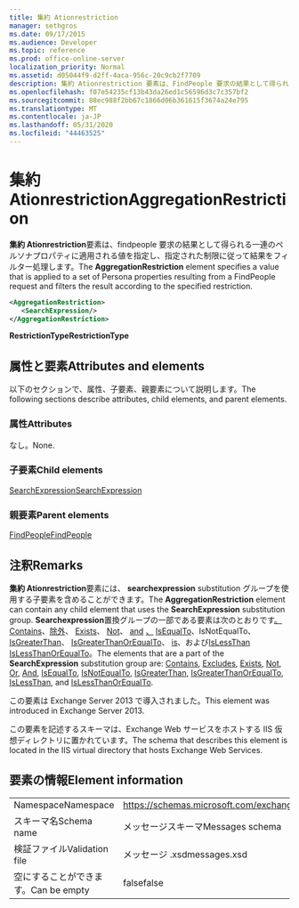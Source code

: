 ```yaml
---
title: 集約 Ationrestriction
manager: sethgros
ms.date: 09/17/2015
ms.audience: Developer
ms.topic: reference
ms.prod: office-online-server
localization_priority: Normal
ms.assetid: d05044f9-d2ff-4aca-956c-20c9cb2f7709
description: 集約 Ationrestriction 要素は、FindPeople 要求の結果として得られる一連のペルソナプロパティに適用される値を指定し、指定された制限に従って結果をフィルター処理します。
ms.openlocfilehash: f07e54235cf13b43da26ed1c56596d3c7c357bf2
ms.sourcegitcommit: 88ec988f2bb67c1866d06b361615f3674a24e795
ms.translationtype: MT
ms.contentlocale: ja-JP
ms.lasthandoff: 05/31/2020
ms.locfileid: "44463525"
---
```

# <a name="aggregationrestriction"></a><span data-ttu-id="279f2-103">集約 Ationrestriction</span><span class="sxs-lookup"><span data-stu-id="279f2-103">AggregationRestriction</span></span>

<span data-ttu-id="279f2-104">**集約 Ationrestriction**要素は、findpeople 要求の結果として得られる一連のペルソナプロパティに適用される値を指定し、指定された制限に従って結果をフィルター処理します。</span><span class="sxs-lookup"><span data-stu-id="279f2-104">The **AggregationRestriction** element specifies a value that is applied to a set of Persona properties resulting from a FindPeople request and filters the result according to the specified restriction.</span></span> 
  
```XML
<AggregationRestriction>
   <SearchExpression/>
</AggregationRestriction>
```

 <span data-ttu-id="279f2-105">**RestrictionType**</span><span class="sxs-lookup"><span data-stu-id="279f2-105">**RestrictionType**</span></span>
## <a name="attributes-and-elements"></a><span data-ttu-id="279f2-106">属性と要素</span><span class="sxs-lookup"><span data-stu-id="279f2-106">Attributes and elements</span></span>

<span data-ttu-id="279f2-107">以下のセクションで、属性、子要素、親要素について説明します。</span><span class="sxs-lookup"><span data-stu-id="279f2-107">The following sections describe attributes, child elements, and parent elements.</span></span>
  
### <a name="attributes"></a><span data-ttu-id="279f2-108">属性</span><span class="sxs-lookup"><span data-stu-id="279f2-108">Attributes</span></span>

<span data-ttu-id="279f2-109">なし。</span><span class="sxs-lookup"><span data-stu-id="279f2-109">None.</span></span>
  
### <a name="child-elements"></a><span data-ttu-id="279f2-110">子要素</span><span class="sxs-lookup"><span data-stu-id="279f2-110">Child elements</span></span>

[<span data-ttu-id="279f2-111">SearchExpression</span><span class="sxs-lookup"><span data-stu-id="279f2-111">SearchExpression</span></span>](searchexpression.md)
  
### <a name="parent-elements"></a><span data-ttu-id="279f2-112">親要素</span><span class="sxs-lookup"><span data-stu-id="279f2-112">Parent elements</span></span>

[<span data-ttu-id="279f2-113">FindPeople</span><span class="sxs-lookup"><span data-stu-id="279f2-113">FindPeople</span></span>](findpeople.md)
  
## <a name="remarks"></a><span data-ttu-id="279f2-114">注釈</span><span class="sxs-lookup"><span data-stu-id="279f2-114">Remarks</span></span>

<span data-ttu-id="279f2-115">**集約 Ationrestriction**要素には、 **searchexpression** substitution グループを使用する子要素を含めることができます。</span><span class="sxs-lookup"><span data-stu-id="279f2-115">The **AggregationRestriction** element can contain any child element that uses the **SearchExpression** substitution group.</span></span> <span data-ttu-id="279f2-116">**Searchexpression**置換グループの一部である要素は次のとおりです[。 Contains](contains.md)、[除外](excludes.md)、 [Exists](exists.md)、 [Not](not.md)、 [and](and.md) [、](or.md) [IsEqualTo](isequalto.md)、IsNotEqualTo、 [IsGreaterThan](isgreaterthan.md)、 [IsGreaterThanOrEqualTo](isgreaterthanorequalto.md)、 [is](isnotequalto.md)、および[IsLessThan](islessthan.md) [IsLessThanOrEqualTo](islessthanorequalto.md)。</span><span class="sxs-lookup"><span data-stu-id="279f2-116">The elements that are a part of the **SearchExpression** substitution group are: [Contains](contains.md), [Excludes](excludes.md), [Exists](exists.md), [Not](not.md), [Or](or.md), [And](and.md), [IsEqualTo](isequalto.md), [IsNotEqualTo](isnotequalto.md), [IsGreaterThan](isgreaterthan.md), [IsGreaterThanOrEqualTo](isgreaterthanorequalto.md), [IsLessThan](islessthan.md), and [IsLessThanOrEqualTo](islessthanorequalto.md).</span></span>
  
<span data-ttu-id="279f2-117">この要素は Exchange Server 2013 で導入されました。</span><span class="sxs-lookup"><span data-stu-id="279f2-117">This element was introduced in Exchange Server 2013.</span></span>
  
<span data-ttu-id="279f2-118">この要素を記述するスキーマは、Exchange Web サービスをホストする IIS 仮想ディレクトリに置かれています。</span><span class="sxs-lookup"><span data-stu-id="279f2-118">The schema that describes this element is located in the IIS virtual directory that hosts Exchange Web Services.</span></span>
  
## <a name="element-information"></a><span data-ttu-id="279f2-119">要素の情報</span><span class="sxs-lookup"><span data-stu-id="279f2-119">Element information</span></span>

|||
|:-----|:-----|
|<span data-ttu-id="279f2-120">Namespace</span><span class="sxs-lookup"><span data-stu-id="279f2-120">Namespace</span></span>  <br/> |https://schemas.microsoft.com/exchange/services/2006/messages  <br/> |
|<span data-ttu-id="279f2-121">スキーマ名</span><span class="sxs-lookup"><span data-stu-id="279f2-121">Schema name</span></span>  <br/> |<span data-ttu-id="279f2-122">メッセージスキーマ</span><span class="sxs-lookup"><span data-stu-id="279f2-122">Messages schema</span></span>  <br/> |
|<span data-ttu-id="279f2-123">検証ファイル</span><span class="sxs-lookup"><span data-stu-id="279f2-123">Validation file</span></span>  <br/> |<span data-ttu-id="279f2-124">メッセージ .xsd</span><span class="sxs-lookup"><span data-stu-id="279f2-124">messages.xsd</span></span>  <br/> |
|<span data-ttu-id="279f2-125">空にすることができます。</span><span class="sxs-lookup"><span data-stu-id="279f2-125">Can be empty</span></span>  <br/> |<span data-ttu-id="279f2-126">false</span><span class="sxs-lookup"><span data-stu-id="279f2-126">false</span></span>  <br/> |
   

